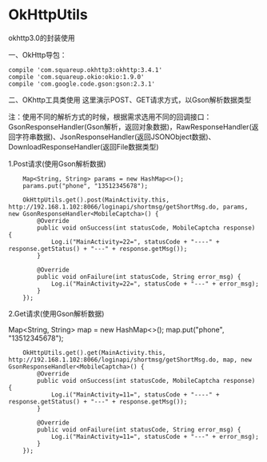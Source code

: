 # OkHttpUtils
okhttp3.0的封装使用

一、OkHttp导包：

    compile 'com.squareup.okhttp3:okhttp:3.4.1'
    compile 'com.squareup.okio:okio:1.9.0'
    compile 'com.google.code.gson:gson:2.3.1'
    
    
二、OKhttp工具类使用
这里演示POST、GET请求方式，以Gson解析数据类型

注：使用不同的解析方式的时候，根据需求选用不同的回调接口：GsonResponseHandler(Gson解析，返回对象数据)，RawResponseHandler(返回字符串数据)、JsonResponseHandler(返回JSONObject数据)、DownloadResponseHandler(返回File数据类型)

1.Post请求(使用Gson解析数据)

        Map<String, String> params = new HashMap<>();
        params.put("phone", "13512345678");

        OkHttpUtils.get().post(MainActivity.this, http://192.168.1.102:8066/loginapi/shortmsg/getShortMsg.do, params, new GsonResponseHandler<MobileCaptcha>() {
            @Override
            public void onSuccess(int statusCode, MobileCaptcha response) {
                Log.i("MainActivity=22=", statusCode + "----" + response.getStatus() + "---" + response.getMsg());
            }

            @Override
            public void onFailure(int statusCode, String error_msg) {
                Log.i("MainActivity=22=", statusCode + "---" + error_msg);
            }
        });



2.Get请求(使用Gson解析数据)

Map<String, String> map = new HashMap<>();
        map.put("phone", "13512345678");

        OkHttpUtils.get().get(MainActivity.this, http://192.168.1.102:8066/loginapi/shortmsg/getShortMsg.do, map, new GsonResponseHandler<MobileCaptcha>() {
            @Override
            public void onSuccess(int statusCode, MobileCaptcha response) {
                Log.i("MainActivity=11=", statusCode + "----" + response.getStatus() + "---" + response.getMsg());
            }

            @Override
            public void onFailure(int statusCode, String error_msg) {
                Log.i("MainActivity=11=", statusCode + "---" + error_msg);
            }
        });

